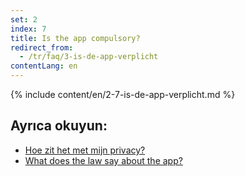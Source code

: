 ```yaml
---
set: 2
index: 7
title: Is the app compulsory?
redirect_from: 
  - /tr/faq/3-is-de-app-verplicht
contentLang: en
---
```

{% include content/en/2-7-is-de-app-verplicht.md %}

## Ayrıca okuyun:


- [Hoe zit het met mijn privacy?](/{{page.lang}}/faq/2-8-hoe-zit-het-met-mijn-privacy)
- [What does the law say about the app?](/{{page.lang}}/faq/2-9-wat-regelt-de-wet-over-de-app)
